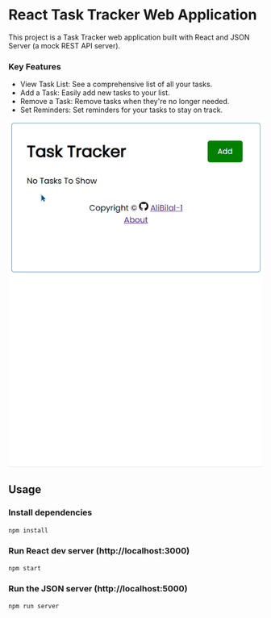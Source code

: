 # React Task Tracker Web Application

This project is a Task Tracker web application built with React and JSON Server (a mock REST API server).

### Key Features

- View Task List: See a comprehensive list of all your tasks.
- Add a Task: Easily add new tasks to your list.
- Remove a Task: Remove tasks when they're no longer needed.
- Set Reminders: Set reminders for your tasks to stay on track.

<div align="center">
	<img src="https://github.com/AliBilal-1/React-Task-Tracker-Web-Application/blob/main/Task%20Tracker.gif">
</div>


## Usage

### Install dependencies

```
npm install
```

### Run React dev server (http://localhost:3000)

```
npm start
```

### Run the JSON server (http://localhost:5000)

```
npm run server
```

